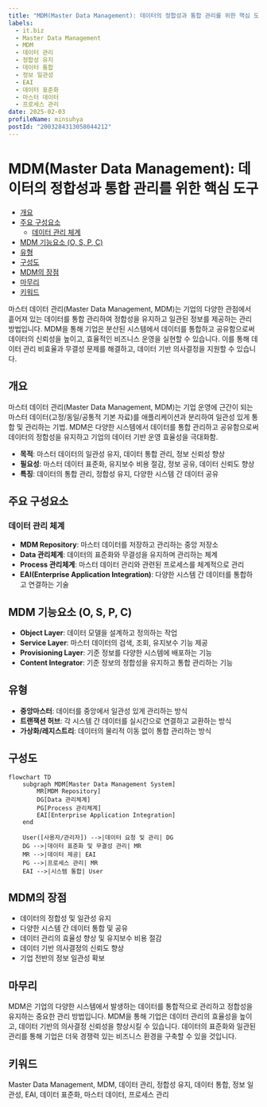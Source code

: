 ```yaml
---
title: "MDM(Master Data Management): 데이터의 정합성과 통합 관리를 위한 핵심 도구"
labels:
  - it.biz
  - Master Data Management
  - MDM
  - 데이터 관리
  - 정합성 유지
  - 데이터 통합
  - 정보 일관성
  - EAI
  - 데이터 표준화
  - 마스터 데이터
  - 프로세스 관리
date: 2025-02-03
profileName: minsuhya
postId: "2003284313058044212"
---
```


# MDM(Master Data Management): 데이터의 정합성과 통합 관리를 위한 핵심 도구

<!-- mtoc-start -->

- [개요](#개요)
- [주요 구성요소](#주요-구성요소)
  - [데이터 관리 체계](#데이터-관리-체계)
- [MDM 기능요소 (O, S, P, C)](#mdm-기능요소-o-s-p-c)
- [유형](#유형)
- [구성도](#구성도)
- [MDM의 장점](#mdm의-장점)
- [마무리](#마무리)
- [키워드](#키워드)

<!-- mtoc-end -->

마스터 데이터 관리(Master Data Management, MDM)는 기업의 다양한 관점에서 흩어져 있는 데이터를 통합 관리하여 정합성을 유지하고 일관된 정보를 제공하는 관리 방법입니다. MDM을 통해 기업은 분산된 시스템에서 데이터를 통합하고 공유함으로써 데이터의 신뢰성을 높이고, 효율적인 비즈니스 운영을 실현할 수 있습니다. 이를 통해 데이터 관리 비효율과 무결성 문제를 해결하고, 데이터 기반 의사결정을 지원할 수 있습니다.

## 개요

마스터 데이터 관리(Master Data Management, MDM)는 기업 운영에 근간이 되는 마스터 데이터(고정/동일/공통적 기본 자료)를 애플리케이션과 분리하여 일관성 있게 통합 및 관리하는 기법. MDM은 다양한 시스템에서 데이터를 통합 관리하고 공유함으로써 데이터의 정합성을 유지하고 기업의 데이터 기반 운영 효율성을 극대화함.

- **목적**: 마스터 데이터의 일관성 유지, 데이터 통합 관리, 정보 신뢰성 향상
- **필요성**: 마스터 데이터 표준화, 유지보수 비용 절감, 정보 공유, 데이터 신뢰도 향상
- **특징**: 데이터의 통합 관리, 정합성 유지, 다양한 시스템 간 데이터 공유

## 주요 구성요소

### 데이터 관리 체계

- **MDM Repository**: 마스터 데이터를 저장하고 관리하는 중앙 저장소
- **Data 관리체계**: 데이터의 표준화와 무결성을 유지하며 관리하는 체계
- **Process 관리체계**: 마스터 데이터 관리와 관련된 프로세스를 체계적으로 관리
- **EAI(Enterprise Application Integration)**: 다양한 시스템 간 데이터를 통합하고 연결하는 기술

## MDM 기능요소 (O, S, P, C)

- **Object Layer**: 데이터 모델을 설계하고 정의하는 작업
- **Service Layer**: 마스터 데이터의 검색, 조회, 유지보수 기능 제공
- **Provisioning Layer**: 기준 정보를 다양한 시스템에 배포하는 기능
- **Content Integrator**: 기준 정보의 정합성을 유지하고 통합 관리하는 기능

## 유형

- **중앙마스터**: 데이터를 중앙에서 일관성 있게 관리하는 방식
- **트랜잭션 허브**: 각 시스템 간 데이터를 실시간으로 연결하고 교환하는 방식
- **가상화/레지스트리**: 데이터의 물리적 이동 없이 통합 관리하는 방식

## 구성도

```mermaid
flowchart TD
    subgraph MDM[Master Data Management System]
        MR[MDM Repository]
        DG[Data 관리체계]
        PG[Process 관리체계]
        EAI[Enterprise Application Integration]
    end

    User([사용자/관리자]) -->|데이터 요청 및 관리| DG
    DG -->|데이터 표준화 및 무결성 관리| MR
    MR -->|데이터 제공| EAI
    PG -->|프로세스 관리| MR
    EAI -->|시스템 통합| User
```

## MDM의 장점

- 데이터의 정합성 및 일관성 유지
- 다양한 시스템 간 데이터 통합 및 공유
- 데이터 관리의 효율성 향상 및 유지보수 비용 절감
- 데이터 기반 의사결정의 신뢰도 향상
- 기업 전반의 정보 일관성 확보

## 마무리

MDM은 기업의 다양한 시스템에서 발생하는 데이터를 통합적으로 관리하고 정합성을 유지하는 중요한 관리 방법입니다. MDM을 통해 기업은 데이터 관리의 효율성을 높이고, 데이터 기반의 의사결정 신뢰성을 향상시킬 수 있습니다. 데이터의 표준화와 일관된 관리를 통해 기업은 더욱 경쟁력 있는 비즈니스 환경을 구축할 수 있을 것입니다.

## 키워드

Master Data Management, MDM, 데이터 관리, 정합성 유지, 데이터 통합, 정보 일관성, EAI, 데이터 표준화, 마스터 데이터, 프로세스 관리